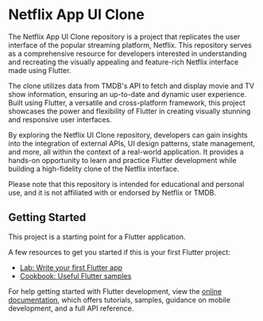 # Netflix App UI Clone

The Netflix App UI Clone repository is a project that replicates the user interface of the popular streaming platform, Netflix. This repository serves as a comprehensive resource for developers interested in understanding and recreating the visually appealing and feature-rich Netflix interface made using Flutter.

The clone utilizes data from TMDB's API to fetch and display movie and TV show information, ensuring an up-to-date and dynamic user experience. Built using Flutter, a versatile and cross-platform framework, this project showcases the power and flexibility of Flutter in creating visually stunning and responsive user interfaces.

By exploring the Netflix UI Clone repository, developers can gain insights into the integration of external APIs, UI design patterns, state management, and more, all within the context of a real-world application. It provides a hands-on opportunity to learn and practice Flutter development while building a high-fidelity clone of the Netflix interface.

Please note that this repository is intended for educational and personal use, and it is not affiliated with or endorsed by Netflix or TMDB.

## Getting Started

This project is a starting point for a Flutter application.

A few resources to get you started if this is your first Flutter project:

- [Lab: Write your first Flutter app](https://docs.flutter.dev/get-started/codelab)
- [Cookbook: Useful Flutter samples](https://docs.flutter.dev/cookbook)

For help getting started with Flutter development, view the
[online documentation](https://docs.flutter.dev/), which offers tutorials,
samples, guidance on mobile development, and a full API reference.
